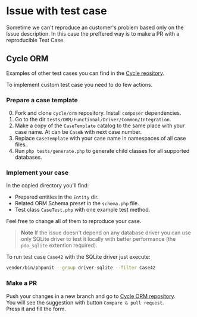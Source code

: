 # Issue with test case

Sometime we can't reproduce an customer's problem based only on the Issue description.
In this case the preffered way is to make a PR with a reproducible Test Case.

## Cycle ORM

Examples of other test cases you can find in the
[Cycle reository](https://github.com/cycle/orm/tree/2.x/tests/ORM/Functional/Driver/Common/Integration).

To implement custom test case you need to do few actions.

### Prepare a case template

0. Fork and clone `cycle/orm` repository. Install `composer` dependencies.
1. Go to the dir `tests/ORM/Functional/Driver/Common/Integration`.
2. Make a copy of the `CaseTemplate` catalog to the same place with your case name. At can be
   `Case№` with next case number.
3. Replace `CaseTemplate` with your case name in namespaces of all case files.
4. Run `php tests/generate.php` to generate child classes for all supported databases.

### Implement your case

In the copied directory you'll find:

- Prepared entities in the `Entity` dir.
- Related ORM Schema preset in the `schema.php` file.
- Test class `CaseTest.php` with one example test method.

Feel free to change all of them to reproduce your case.

> **Note**
> If the issue doesn't depend on any database driver you can use only SQLite driver to test it
> locally with better performance (the `pdo_sqlite` extention required).

To run test case `Case42` with the SQLite driver just execute:

```bash
vendor/bin/phpunit --group driver-sqlite --filter Case42
```

### Make a PR

Push your changes in a new branch and go to [Cycle ORM repository](https://github.com/cycle/orm/pulls).\
You will see the suggestion with button `Compare & pull request`. \
Press it and fill the form.
